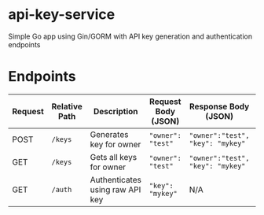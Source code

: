 # api-key-service
Simple Go app using Gin/GORM with API key generation and authentication endpoints 

# Endpoints

| Request       | Relative Path | Description                             | Request Body (JSON) | Response Body (JSON)             | Status Codes |
| ------------- | ------------- | --------------------------------------- | ------------------- | -------------------------------- | ------------ |
| POST          | `/keys`          | Generates key for owner                 | `"owner": "test"`   | `"owner":"test", "key": "mykey"` | 200          |
| GET           | `/keys`          | Gets all keys for owner                 | `"owner": "test"`   | `"owner":"test", "key": "mykey"` | 200          |
| GET           | `/auth`          | Authenticates using raw API key         | `"key": "mykey"`    | N/A                              | 200, 403     |
